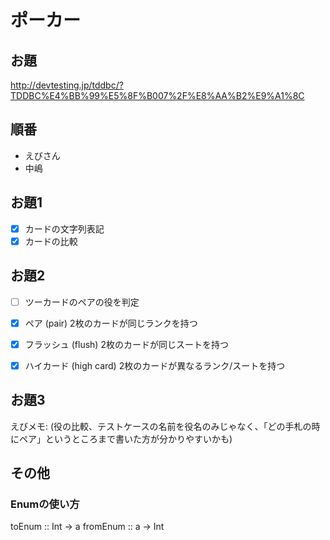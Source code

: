 # ポーカー

## お題
http://devtesting.jp/tddbc/?TDDBC%E4%BB%99%E5%8F%B007%2F%E8%AA%B2%E9%A1%8C

## 順番

- えびさん
- 中嶋

## お題1

- [x] カードの文字列表記
- [x] カードの比較

## お題2

- [ ] ツーカードのペアの役を判定

- [x] ペア (pair)
  2枚のカードが同じランクを持つ
- [x] フラッシュ (flush)
  2枚のカードが同じスートを持つ
- [x] ハイカード (high card)
  2枚のカードが異なるランク/スートを持つ

## お題3 

えびメモ: (役の比較、テストケースの名前を役名のみじゃなく、「どの手札の時にペア」というところまで書いた方が分かりやすいかも)

## その他
### Enumの使い方
  toEnum :: Int -> a
  fromEnum :: a -> Int
